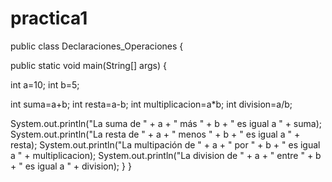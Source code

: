 # practica1
public class Declaraciones_Operaciones {
 
 public static void main(String[] args) {
   
  int a=10;
  int b=5;  
   
  int suma=a+b;
  int resta=a-b;
  int multiplicacion=a*b;
  int division=a/b;  
   
  System.out.println("La suma de " + a + " más "  + b + " es igual a "  + suma);
  System.out.println("La resta de " + a + " menos "  + b + " es igual a "  + resta);
  System.out.println("La multipación de " + a + " por "  + b + " es igual a "  + multiplicacion);
  System.out.println("La division de " + a + " entre "  + b + " es igual a "  + division);
 }
}
